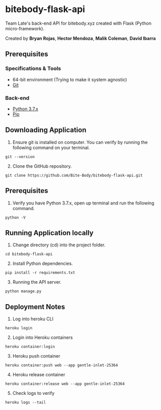 # bitebody-flask-api
Team Late's back-end API for bitebody.xyz created with Flask (Python micro-framework).

Created by **Bryan Rojas**, **Hector Mendoza**, **Malik Coleman**, **David Ibarra**

## Prerequisites

### Specifications & Tools
* 64-bit environment (Trying to make it system agnostic)
* [Git](https://git-scm.com/downloads)

### Back-end
* [Python 3.7.x](https://www.python.org/downloads/)
* [Pip](https://pip.pypa.io/en/stable/installing/)

## Downloading Application

1. Ensure git is installed on computer. You can verify by running the following command on your terminal.
```
git --version
```
2. Clone the GitHub repository.
```
git clone https://github.com/Bite-Body/bitebody-flask-api.git
```

## Prerequisites

1. Verify you have Python 3.7.x, open up terminal and run the following command.
```
python -V
```


## Running Application locally

1. Change directory (cd) into the project folder.
```
cd bitebody-flask-api
```
2. Install Python dependencies.
```
pip install -r requirements.txt
```
3. Running the API server.
```
python manage.py
```

## Deployment Notes

1. Log into heroku CLI
```
heroku login
```
2. Login into Heroku containers
```
heroku container:login
```
3. Heroku push container
```
heroku container:push web --app gentle-inlet-25364
```
4. Heroku release container
```
heroku container:release web --app gentle-inlet-25364
```
5. Check logs to verify
```
heroku logs --tail
```
